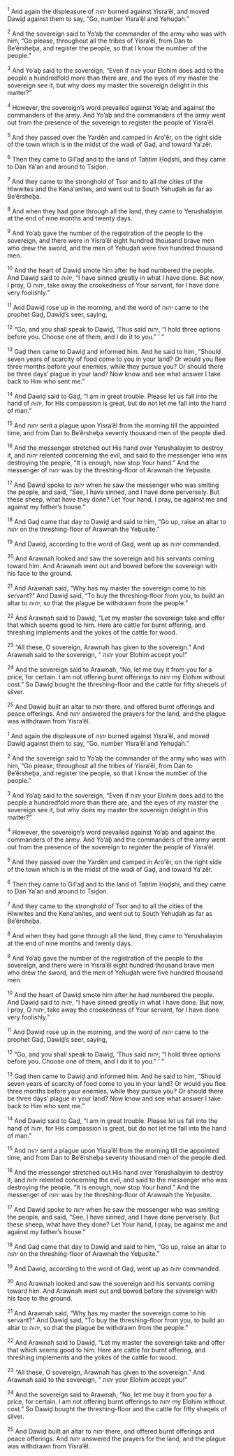 <sup>1</sup> And again the displeasure of יהוה burned against Yisra’ĕl, and moved Dawiḏ against them to say, “Go, number Yisra’ĕl and Yehuḏah.”

<sup>2</sup> And the sovereign said to Yo’aḇ the commander of the army who was with him, “Go please, throughout all the tribes of Yisra’ĕl, from Dan to Be’ĕrsheḇa, and register the people, so that I know the number of the people.”

<sup>3</sup> And Yo’aḇ said to the sovereign, “Even if יהוה your Elohim does add to the people a hundredfold more than there are, and the eyes of my master the sovereign see it, but why does my master the sovereign delight in this matter?”

<sup>4</sup> However, the sovereign’s word prevailed against Yo’aḇ and against the commanders of the army. And Yo’aḇ and the commanders of the army went out from the presence of the sovereign to register the people of Yisra’ĕl.

<sup>5</sup> And they passed over the Yardĕn and camped in Aro‛ĕr, on the right side of the town which is in the midst of the wadi of Gaḏ, and toward Ya‛zĕr.

<sup>6</sup> Then they came to Gil‛aḏ and to the land of Taḥtim Ḥoḏshi, and they came to Dan Ya‛an and around to Tsiḏon.

<sup>7</sup> And they came to the stronghold of Tsor and to all the cities of the Ḥiwwites and the Kena‛anites, and went out to South Yehuḏah as far as Be’ĕrsheḇa.

<sup>8</sup> And when they had gone through all the land, they came to Yerushalayim at the end of nine months and twenty days.

<sup>9</sup> And Yo’aḇ gave the number of the registration of the people to the sovereign, and there were in Yisra’ĕl eight hundred thousand brave men who drew the sword, and the men of Yehuḏah were five hundred thousand men.

<sup>10</sup> And the heart of Dawiḏ smote him after he had numbered the people. And Dawiḏ said to יהוה, “I have sinned greatly in what I have done. But now, I pray, O יהוה, take away the crookedness of Your servant, for I have done very foolishly.”

<sup>11</sup> And Dawiḏ rose up in the morning, and the word of יהוה came to the prophet Gaḏ, Dawiḏ’s seer, saying,

<sup>12</sup> “Go, and you shall speak to Dawiḏ, ‘Thus said יהוה, “I hold three options before you. Choose one of them, and I do it to you.” ’ ”

<sup>13</sup> Gaḏ then came to Dawiḏ and informed him. And he said to him, “Should seven years of scarcity of food come to you in your land? Or would you flee three months before your enemies, while they pursue you? Or should there be three days’ plague in your land? Now know and see what answer I take back to Him who sent me.”

<sup>14</sup> And Dawiḏ said to Gaḏ, “I am in great trouble. Please let us fall into the hand of יהוה, for His compassion is great, but do not let me fall into the hand of man.”

<sup>15</sup> And יהוה sent a plague upon Yisra’ĕl from the morning till the appointed time, and from Dan to Be’ĕrsheḇa seventy thousand men of the people died.

<sup>16</sup> And the messenger stretched out His hand over Yerushalayim to destroy it, and יהוה relented concerning the evil, and said to the messenger who was destroying the people, “It is enough, now stop Your hand.” And the messenger of יהוה was by the threshing-floor of Arawnah the Yeḇusite.

<sup>17</sup> And Dawiḏ spoke to יהוה when he saw the messenger who was smiting the people, and said, “See, I have sinned, and I have done perversely. But these sheep, what have they done? Let Your hand, I pray, be against me and against my father’s house.”

<sup>18</sup> And Gaḏ came that day to Dawiḏ and said to him, “Go up, raise an altar to יהוה on the threshing-floor of Arawnah the Yeḇusite.”

<sup>19</sup> And Dawiḏ, according to the word of Gaḏ, went up as יהוה commanded.

<sup>20</sup> And Arawnah looked and saw the sovereign and his servants coming toward him. And Arawnah went out and bowed before the sovereign with his face to the ground.

<sup>21</sup> And Arawnah said, “Why has my master the sovereign come to his servant?” And Dawiḏ said, “To buy the threshing-floor from you, to build an altar to יהוה, so that the plague be withdrawn from the people.”

<sup>22</sup> And Arawnah said to Dawiḏ, “Let my master the sovereign take and offer that which seems good to him. Here are cattle for burnt offering, and threshing implements and the yokes of the cattle for wood.

<sup>23</sup> “All these, O sovereign, Arawnah has given to the sovereign.” And Arawnah said to the sovereign, “ יהוה your Elohim accept you!”

<sup>24</sup> And the sovereign said to Arawnah, “No, let me buy it from you for a price, for certain. I am not offering burnt offerings to יהוה my Elohim without cost.” So Dawiḏ bought the threshing-floor and the cattle for fifty sheqels of silver.

<sup>25</sup> And Dawiḏ built an altar to יהוה there, and offered burnt offerings and peace offerings. And יהוה answered the prayers for the land, and the plague was withdrawn from Yisra’ĕl.

<sup>1</sup> And again the displeasure of יהוה burned against Yisra’ĕl, and moved Dawiḏ against them to say, “Go, number Yisra’ĕl and Yehuḏah.”

<sup>2</sup> And the sovereign said to Yo’aḇ the commander of the army who was with him, “Go please, throughout all the tribes of Yisra’ĕl, from Dan to Be’ĕrsheḇa, and register the people, so that I know the number of the people.”

<sup>3</sup> And Yo’aḇ said to the sovereign, “Even if יהוה your Elohim does add to the people a hundredfold more than there are, and the eyes of my master the sovereign see it, but why does my master the sovereign delight in this matter?”

<sup>4</sup> However, the sovereign’s word prevailed against Yo’aḇ and against the commanders of the army. And Yo’aḇ and the commanders of the army went out from the presence of the sovereign to register the people of Yisra’ĕl.

<sup>5</sup> And they passed over the Yardĕn and camped in Aro‛ĕr, on the right side of the town which is in the midst of the wadi of Gaḏ, and toward Ya‛zĕr.

<sup>6</sup> Then they came to Gil‛aḏ and to the land of Taḥtim Ḥoḏshi, and they came to Dan Ya‛an and around to Tsiḏon.

<sup>7</sup> And they came to the stronghold of Tsor and to all the cities of the Ḥiwwites and the Kena‛anites, and went out to South Yehuḏah as far as Be’ĕrsheḇa.

<sup>8</sup> And when they had gone through all the land, they came to Yerushalayim at the end of nine months and twenty days.

<sup>9</sup> And Yo’aḇ gave the number of the registration of the people to the sovereign, and there were in Yisra’ĕl eight hundred thousand brave men who drew the sword, and the men of Yehuḏah were five hundred thousand men.

<sup>10</sup> And the heart of Dawiḏ smote him after he had numbered the people. And Dawiḏ said to יהוה, “I have sinned greatly in what I have done. But now, I pray, O יהוה, take away the crookedness of Your servant, for I have done very foolishly.”

<sup>11</sup> And Dawiḏ rose up in the morning, and the word of יהוה came to the prophet Gaḏ, Dawiḏ’s seer, saying,

<sup>12</sup> “Go, and you shall speak to Dawiḏ, ‘Thus said יהוה, “I hold three options before you. Choose one of them, and I do it to you.” ’ ”

<sup>13</sup> Gaḏ then came to Dawiḏ and informed him. And he said to him, “Should seven years of scarcity of food come to you in your land? Or would you flee three months before your enemies, while they pursue you? Or should there be three days’ plague in your land? Now know and see what answer I take back to Him who sent me.”

<sup>14</sup> And Dawiḏ said to Gaḏ, “I am in great trouble. Please let us fall into the hand of יהוה, for His compassion is great, but do not let me fall into the hand of man.”

<sup>15</sup> And יהוה sent a plague upon Yisra’ĕl from the morning till the appointed time, and from Dan to Be’ĕrsheḇa seventy thousand men of the people died.

<sup>16</sup> And the messenger stretched out His hand over Yerushalayim to destroy it, and יהוה relented concerning the evil, and said to the messenger who was destroying the people, “It is enough, now stop Your hand.” And the messenger of יהוה was by the threshing-floor of Arawnah the Yeḇusite.

<sup>17</sup> And Dawiḏ spoke to יהוה when he saw the messenger who was smiting the people, and said, “See, I have sinned, and I have done perversely. But these sheep, what have they done? Let Your hand, I pray, be against me and against my father’s house.”

<sup>18</sup> And Gaḏ came that day to Dawiḏ and said to him, “Go up, raise an altar to יהוה on the threshing-floor of Arawnah the Yeḇusite.”

<sup>19</sup> And Dawiḏ, according to the word of Gaḏ, went up as יהוה commanded.

<sup>20</sup> And Arawnah looked and saw the sovereign and his servants coming toward him. And Arawnah went out and bowed before the sovereign with his face to the ground.

<sup>21</sup> And Arawnah said, “Why has my master the sovereign come to his servant?” And Dawiḏ said, “To buy the threshing-floor from you, to build an altar to יהוה, so that the plague be withdrawn from the people.”

<sup>22</sup> And Arawnah said to Dawiḏ, “Let my master the sovereign take and offer that which seems good to him. Here are cattle for burnt offering, and threshing implements and the yokes of the cattle for wood.

<sup>23</sup> “All these, O sovereign, Arawnah has given to the sovereign.” And Arawnah said to the sovereign, “ יהוה your Elohim accept you!”

<sup>24</sup> And the sovereign said to Arawnah, “No, let me buy it from you for a price, for certain. I am not offering burnt offerings to יהוה my Elohim without cost.” So Dawiḏ bought the threshing-floor and the cattle for fifty sheqels of silver.

<sup>25</sup> And Dawiḏ built an altar to יהוה there, and offered burnt offerings and peace offerings. And יהוה answered the prayers for the land, and the plague was withdrawn from Yisra’ĕl.

